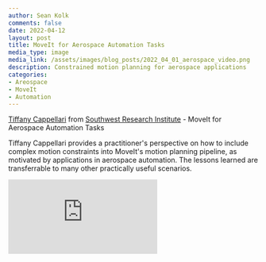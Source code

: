 ```yaml
---
author: Sean Kolk
comments: false
date: 2022-04-12
layout: post
title: MoveIt for Aerospace Automation Tasks
media_type: image
media_link: /assets/images/blog_posts/2022_04_01_aerospace_video.png
description: Constrained motion planning for aerospace applications
categories:
- Areospace
- MoveIt
- Automation
---
```


[Tiffany Cappellari](https://www.linkedin.com/in/tiffany-cappellari-199174149/) from [Southwest Research Institute](https://www.swri.org/) - MoveIt for Aerospace Automation Tasks

Tiffany Cappellari provides a practitioner's perspective on how to include complex motion constraints into MoveIt's motion planning pipeline, as motivated by applications in aerospace automation. The lessons learned are transferrable to many other practically useful scenarios. 
<div class="iframe-container">
<div class="text-center">
<iframe src="https://www.youtube-nocookie.com/embed/h3aMmEqeDuM" title="YouTube video player" frameborder="0" allow="accelerometer; autoplay; clipboard-write; encrypted-media; gyroscope; picture-in-picture" allowfullscreen></iframe>
</div>
</div>
<br>

